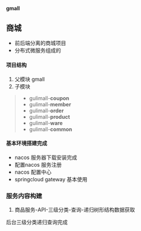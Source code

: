 ####  gmall
## 商城

- 前后端分离的商城项目
- 分布式微服务组成的


#### 项目结构

1. 父模块 gmall 
2. 子模块 

> - gulimall-**coupon** 
> - gulimall-**member**
> - gulimall-**order**
> - gulimall-**product**
> - gulimall-**ware**
> - gulimall-**common**

#### 基本环境搭建完成






- nacos 服务器下载安装完成
- 配置nacos 服务注册 
- nacos 配置中心
- springcloud gateway 基本使用




### 服务内容构建
 1. 商品服务-API-三级分类-查询-递归树形结构数据获取

 后台三级分类递归查询完成
